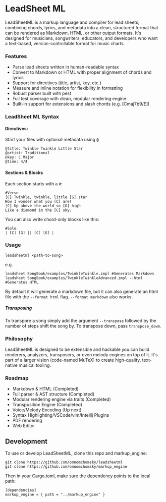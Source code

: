 # LeadSheet ML
LeadSheetML is a markup language and compiler for lead sheets; combining chords, 
lyrics, and metadata into a clean, structured format that can be rendered as Markdown, HTML, 
or other output formats. It's designed for musicians, songwriters, educators, and developers 
who want a text-based, version-controllable format for music charts.

### Features

- Parse lead sheets written in human-readable syntax 
- Convert to Markdown or HTML with proper alignment of chords and lyrics 
- Support for directives (title, artist, key, etc.)
- Measure and inline notation for flexibility in formatting 
- Robust parser built with pest 
- Full test coverage with clean, modular rendering engine
- Built-in support for extensions and slash chords (e.g. [Cmaj7b9/E])

### LeadSheet ML Syntax

#### Directives:
Start your files with optional metadata using `@`
```
@title: Twinkle Twinkle Little Star
@artist: Traditional
@key: C Major
@time: 4/4
```

#### Sections & Blocks
Each section starts with a `#`:
```
#Verse
[C] Twinkle, twinkle, little [G] star  
How I wonder what you [C] are!  
[C] Up above the world so [G] high  
Like a diamond in the [C] sky.
```

You can also write chord-only blocks like this:
```
#Solo
| [C] [G] || [C] [G] |
```

### Usage

```
leadsheetml <path-to-song>
```
e.g.
```
leadsheet SongBook/examples/TwinkleTwinkle.impl #Generates Markdown
leadsheet SongBook/examples/TwinkleTwinkleAdvanced.impl --html #Generates HTML

```

By default it will generate a markdown file, but it can also generate an html file with the `--format html` flag.
`--format markdown` also works.

##### Transposing
To transpore a song simply add the argument `--transpose` followed by the number of steps shift the song by. To transpose down, pass `transpose_down`.

### Philosophy
LeadSheetML is designed to be extensible and hackable you can build renderers, analyzers, transposers,
or even melody engines on top of it. It's part of a larger vision (code-named MuTeX) to create high-quality,
text-native musical tooling.

### Roadmap
- Markdown & HTML (Completed)
- Full parser & AST structure (Completed)
- Modular rendering engine via traits (Completed)
- Transposition Engine (Completed)
- Voice/Melody Encoding (Up next)
- Syntax Highlighting/VSCode/vim/Intellij Plugins
- PDF rendering
- Web Editor

## Development



To use or develop LeadSheetML, clone this repo and markup_engine:

```
git clone https://github.com/omnomchomsky/leadsheetml
git clone https://github.com/omnomchomsky/markup_engine
```

Then in your Cargo.toml, make sure the dependency points to the local path:

```
[dependencies]
markup_engine = { path = "../markup_engine" }
```
